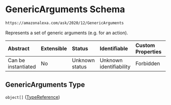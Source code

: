 # GenericArguments Schema

```txt
https://amazonalexa.com/ask/2020/12/GenericArguments
```

Represents a set of generic arguments (e.g. for an action).

| Abstract            | Extensible | Status         | Identifiable            | Custom Properties | Additional Properties | Access Restrictions | Defined In                                                                          |
| :------------------ | :--------- | :------------- | :---------------------- | :---------------- | :-------------------- | :------------------ | :---------------------------------------------------------------------------------- |
| Can be instantiated | No         | Unknown status | Unknown identifiability | Forbidden         | Allowed               | none                | [GenericArguments.json](../../schemas/GenericArguments.json "open original schema") |

## GenericArguments Type

`object[]` ([TypeReference](actiondeclaration-properties-typereference.md))
